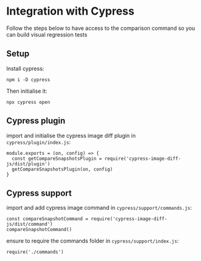 # Integration with Cypress

Follow the steps below to have access to the comparison command so you can build visual regression tests

## Setup

Install cypress:

`npm i -D cypress`

Then initialise it:

`npx cypress open`

## Cypress plugin

import and initialise the cypress image diff plugin in `cypress/plugin/index.js`:

```
module.exports = (on, config) => {
  const getCompareSnapshotsPlugin = require('cypress-image-diff-js/dist/plugin')
  getCompareSnapshotsPlugin(on, config)
}
```

## Cypress support

import and add cypress image command in `cypress/support/commands.js`:

```
const compareSnapshotCommand = require('cypress-image-diff-js/dist/command')
compareSnapshotCommand()
```

ensure to require the commands folder in `cypress/support/index.js`:

```
require('./commands')
```
